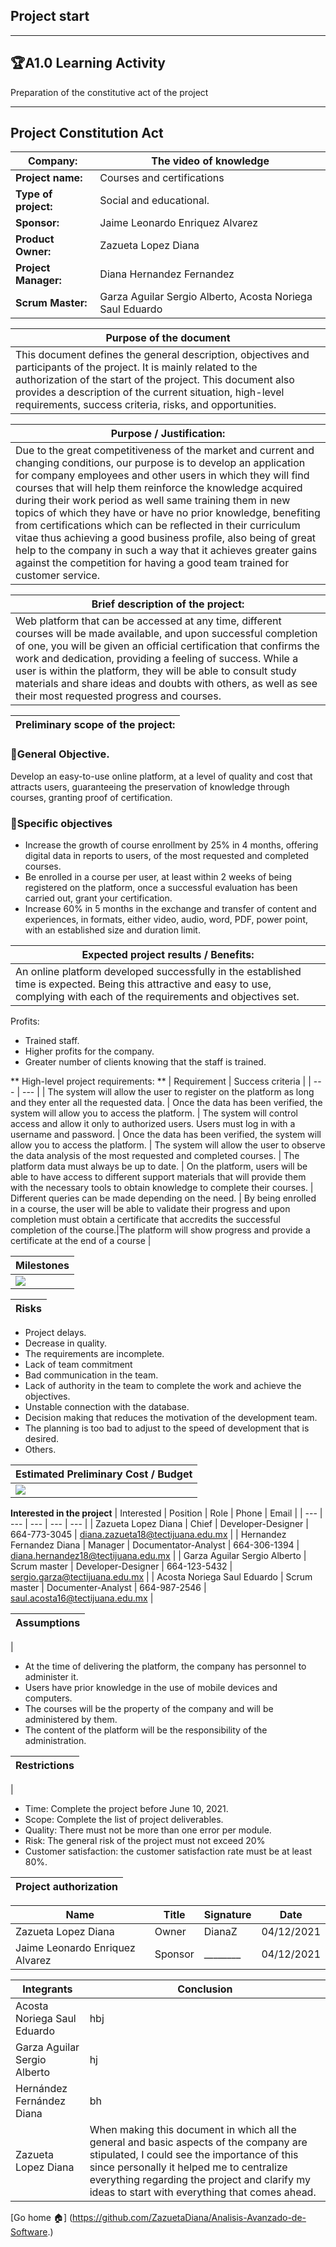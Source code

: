 ## Project start
-----
## 🏆A1.0 Learning Activity
Preparation of the constitutive act of the project

----
## **Project Constitution Act**

| **Company:** | The video of knowledge |
| --- | --- |
| **Project name:** | Courses and certifications
| **Type of project:** | Social and educational.
| **Sponsor:** | Jaime Leonardo Enriquez Alvarez
| **Product Owner:** | Zazueta Lopez Diana
| **Project Manager:** | Diana Hernandez Fernandez
| **Scrum Master:** | Garza Aguilar Sergio Alberto, Acosta Noriega Saul Eduardo |

| Purpose of the document |
| --- |
| This document defines the general description, objectives and participants of the project. It is mainly related to the authorization of the start of the project. This document also provides a description of the current situation, high-level requirements, success criteria, risks, and opportunities.|

| Purpose / Justification: |
| --- |
| Due to the great competitiveness of the market and current and changing conditions, our purpose is to develop an application for company employees and other users in which they will find courses that will help them reinforce the knowledge acquired during their work period as well same training them in new topics of which they have or have no prior knowledge, benefiting from certifications which can be reflected in their curriculum vitae thus achieving a good business profile, also being of great help to the company in such a way that it achieves greater gains against the competition for having a good team trained for customer service.|

| Brief description of the project: |
| --- |
| Web platform that can be accessed at any time, different courses will be made available, and upon successful completion of one, you will be given an official certification that confirms the work and dedication, providing a feeling of success. While a user is within the platform, they will be able to consult study materials and share ideas and doubts with others, as well as see their most requested progress and courses.|

| Preliminary scope of the project: |
| --- |
### 📝General Objective.
Develop an easy-to-use online platform, at a level of quality and cost that attracts users, guaranteeing the preservation of knowledge through courses, granting proof of certification.

### 📝Specific objectives
- Increase the growth of course enrollment by 25% in 4 months, offering digital data in reports to users, of the most requested and completed courses.
- Be enrolled in a course per user, at least within 2 weeks of being registered on the platform, once a successful evaluation has been carried out, grant your certification.
- Increase 60% in 5 months in the exchange and transfer of content and experiences, in formats, either video, audio, word, PDF, power point, with an established size and duration limit.

| Expected project results / Benefits: |
| --- |
| An online platform developed successfully in the established time is expected. Being this attractive and easy to use, complying with each of the requirements and objectives set. 
Profits:
- Trained staff.
- Higher profits for the company.
- Greater number of clients knowing that the staff is trained.

** High-level project requirements: **
| Requirement | Success criteria |
| --- | --- |
| The system will allow the user to register on the platform as long and they enter all the requested data. | Once the data has been verified, the system will allow you to access the platform. |
The system will control access and allow it only to authorized users. Users must log in with a username and password. | Once the data has been verified, the system will allow you to access the platform. |
The system will allow the user to observe the data analysis of the most requested and completed courses. | The platform data must always be up to date. |
On the platform, users will be able to have access to different support materials that will provide them with the necessary tools to obtain knowledge to complete their courses. | Different queries can be made depending on the need. |
By being enrolled in a course, the user will be able to validate their progress and upon completion must obtain a certificate that accredits the successful completion of the course.|The platform will show progress and provide a certificate at the end of a course |

| Milestones |
| --- |
|![](Hitos.png)|

| Risks |
| --- |
- Project delays.
- Decrease in quality.
- The requirements are incomplete.
- Lack of team commitment
- Bad communication in the team.
- Lack of authority in the team to complete the work and achieve the objectives.
 - Unstable connection with the database.
 - Decision making that reduces the motivation of the development team.
 - The planning is too bad to adjust to the speed of development that is desired.
- Others.

| Estimated Preliminary Cost / Budget |
| --- |
|![](costos.png)|

**Interested in the project**
| Interested | Position | Role | Phone | Email |
| --- | --- | --- | --- | --- |
| Zazueta Lopez Diana | Chief | Developer-Designer | 664-773-3045 | diana.zazueta18@tectijuana.edu.mx |
| Hernandez Fernandez Diana | Manager | Documentator-Analyst | 664-306-1394 | diana.hernandez18@tectijuana.edu.mx |
| Garza Aguilar Sergio Alberto | Scrum master | Developer-Designer | 664-123-5432 | sergio.garza@tectijuana.edu.mx |
| Acosta Noriega Saul Eduardo | Scrum master | Documenter-Analyst | 664-987-2546 | saul.acosta16@tectijuana.edu.mx |

| Assumptions |
| --- |
|
- At the time of delivering the platform, the company has personnel to administer it.
- Users have prior knowledge in the use of mobile devices and computers.
- The courses will be the property of the company and will be administered by them.
- The content of the platform will be the responsibility of the administration.

| Restrictions
| --- |
|
- Time: Complete the project before June 10, 2021.
- Scope: Complete the list of project deliverables.
- Quality: There must not be more than one error per module.
- Risk: The general risk of the project must not exceed 20%
- Customer satisfaction: the customer satisfaction rate must be at least 80%.


| Project authorization |
| --- |

| Name | Title | Signature | Date |
| --- | --- | --- | --- |
| Zazueta Lopez Diana | Owner | DianaZ | 04/12/2021 |
Jaime Leonardo Enriquez Alvarez | Sponsor | ________ | 04/12/2021 |


| **Integrants** | **Conclusion** |
| --- | --- |
| Acosta Noriega Saul Eduardo | hbj
| Garza Aguilar Sergio Alberto | hj
| Hernández Fernández Diana | bh
| Zazueta Lopez Diana | When making this document in which all the general and basic aspects of the company are stipulated, I could see the importance of this since personally it helped me to centralize everything regarding the project and clarify my ideas to start with everything that comes ahead. |

[Go home 🏠] (https://github.com/ZazuetaDiana/Analisis-Avanzado-de-Software.)
